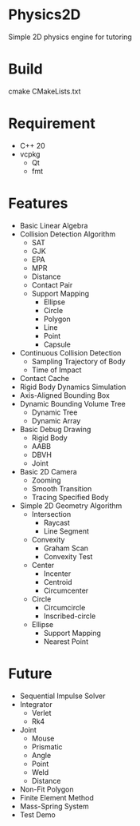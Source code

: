 # Physics2D
Simple 2D physics engine for tutoring
# Build
cmake CMakeLists.txt
# Requirement
- C++ 20
- vcpkg
  - Qt
  - fmt

# Features
- Basic Linear Algebra
- Collision Detection Algorithm
  - SAT
  - GJK
  - EPA
  - MPR
  - Distance
  - Contact Pair
  - Support Mapping
    - Ellipse
    - Circle
    - Polygon
    - Line
    - Point
    - Capsule
- Continuous Collision Detection
  - Sampling Trajectory of Body
  - Time of Impact
- Contact Cache
- Rigid Body Dynamics Simulation
- Axis-Aligned Bounding Box
- Dynamic Bounding Volume Tree
  - Dynamic Tree
  - Dynamic Array
- Basic Debug Drawing
  - Rigid Body
  - AABB
  - DBVH
  - Joint
- Basic 2D Camera
  - Zooming
  - Smooth Transition
  - Tracing Specified Body
- Simple 2D Geometry Algorithm
  - Intersection
    - Raycast
    - Line Segment
  - Convexity
    - Graham Scan
    - Convexity Test
  - Center
    - Incenter
    - Centroid
    - Circumcenter
  - Circle
    - Circumcircle
    - Inscribed-circle
  - Ellipse
    - Support Mapping
    - Nearest Point

# Future
- Sequential Impulse Solver
- Integrator
  - Verlet
  - Rk4
- Joint
  - Mouse
  - Prismatic
  - Angle
  - Point
  - Weld
  - Distance
- Non-Fit Polygon
- Finite Element Method
- Mass-Spring System
- Test Demo
